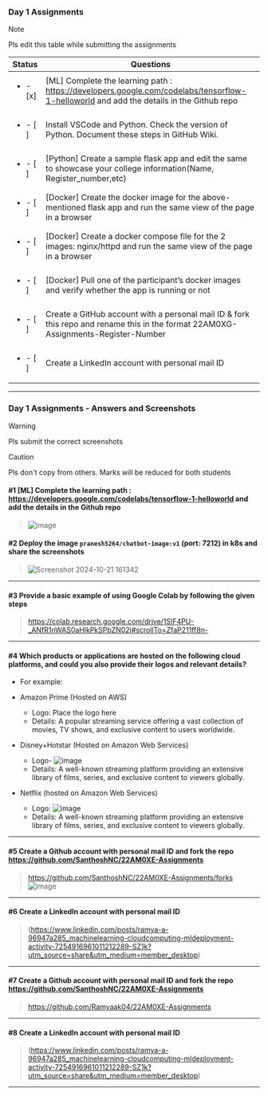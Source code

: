 ### Day 1 Assignments

> [!NOTE]
> Pls edit this table while submitting the assignments

| Status         | Questions     | 
|----------------|---------------|
| <ul><li>- [x] </li></ul> | [ML] Complete the learning path : https://developers.google.com/codelabs/tensorflow-1-helloworld and add the details in the Github repo |
| <ul><li>- [ ] </li></ul> | Install VSCode and Python. Check the version of Python. Document these steps in GitHub Wiki. |
| <ul><li>- [ ] </li></ul> | [Python] Create a sample flask app and edit the same to showcase your college information(Name, Register_number,etc) |
| <ul><li>- [ ] </li></ul> | [Docker] Create the docker image for the above-mentioned flask app and run the same view of the page in a browser |
| <ul><li>- [ ] </li></ul> | [Docker] Create a docker compose file for the 2 images: nginx/httpd and run the same view of the page in a browser |
| <ul><li>- [ ] </li></ul> | [Docker] Pull one of the participant’s docker images and verify whether the app is running or not  |
| <ul><li>- [ ] </li></ul> | Create a GitHub account with a personal mail ID & fork this repo and rename this in the format 22AM0XG-Assignments-Register-Number  |
| <ul><li>- [ ] </li></ul> | Create a LinkedIn account with personal mail ID  |

***

### Day 1 Assignments - Answers and Screenshots

> [!WARNING]
> Pls submit the correct screenshots

> [!CAUTION]
> Pls don't copy from others. Marks will be reduced for both students

#### #1 [ML] Complete the learning path : https://developers.google.com/codelabs/tensorflow-1-helloworld and add the details in the Github repo
> ![image](https://github.com/user-attachments/assets/e866c866-dd0b-4ac0-b536-3f42316196de)

#### #2 Deploy the image `pranesh5264/chatbot-image:v1` (port: 7212) in k8s and share the screenshots
> ![Screenshot 2024-10-21 161342](https://github.com/user-attachments/assets/424e8fd4-d390-4c8f-8ce5-cbe7ebf564cb)

***

#### #3 Provide a basic example of using Google Colab by following the given steps
> https://colab.research.google.com/drive/1SlF4PU-_ANfR1nWAS0aHlkPkSPbZN02j#scrollTo=ZfaP211ff8n-

***

#### #4 Which products or applications are hosted on the following cloud platforms, and could you also provide their logos and relevant details? 
- For example:
- Amazon Prime (Hosted on AWS)
  - Logo: Place the logo here
  - Details: A popular streaming service offering a vast collection of movies, TV shows, and exclusive content to users worldwide.

- Disney+Hotstar (Hosted on  Amazon Web Services)
  - Logo- ![image](https://github.com/user-attachments/assets/11ea045f-a7a7-474a-a728-e1854dc95d15)
  - Details: A well-known streaming platform providing an extensive library of films, series, and exclusive content to viewers globally.
 
- Netflix (hosted on Amazon Web Services)
  - Logo: ![image](https://github.com/user-attachments/assets/1ea0b538-5fba-4f40-9e2c-c0861d4c5005)
  - Details: A well-known streaming platform providing an extensive library of films, series, and exclusive content to viewers globally.

***

#### #5 Create a Github account with personal mail ID and fork the repo https://github.com/SanthoshNC/22AM0XE-Assignments
> https://github.com/SanthoshNC/22AM0XE-Assignments/forks
> ![image](https://github.com/user-attachments/assets/7ecbadc4-b19a-4ad0-8d5f-afdca3d75460)


***

#### #6 Create a LinkedIn account with personal mail ID
> (https://www.linkedin.com/posts/ramya-a-96947a285_machinelearning-cloudcomputing-mldeployment-activity-7254916961011212289-SZ1k?utm_source=share&utm_medium=member_desktop)

***


#### #7 Create a Github account with personal mail ID and fork the repo https://github.com/SanthoshNC/22AM0XE-Assignments
> https://github.com/Ramyaak04/22AM0XE-Assignments

***

#### #8 Create a LinkedIn account with personal mail ID
> (https://www.linkedin.com/posts/ramya-a-96947a285_machinelearning-cloudcomputing-mldeployment-activity-7254916961011212289-SZ1k?utm_source=share&utm_medium=member_desktop)

***
